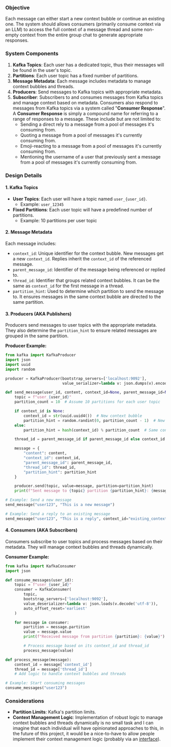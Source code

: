### Objective
Each message can either start a new context bubble or continue an existing one. The system should allows consumers (primarily consume context via an LLM) to access the full context of a message thread and some non-empty context from the entire group chat to generate appropriate responses.

### System Components
1. **Kafka Topics**: Each user has a dedicated topic, thus their messages will be found in the user's topic.
2. **Partitions**: Each user topic has a fixed number of partitions.
3. **Message Metadata**: Each message includes metadata to manage context bubbles and threads.
4. **Producers**: Send messages to Kafka topics with appropriate metadata.
5. **Subscriber**: Subscribers to and consumes messages from Kafka topics and manage context based on metadata. Consumers also respond to messages from Kafka topics via a system called "**Consumer Response**". A **Consumer Response** is simply a compound name for referring to a range of responses to a message. These include but are not limited to:
   - Sending a direct rely to a message from a pool of messages it's consuming from.
   - Quoting a message from a pool of messages it's currently consuming from.
   - Emoji-reacting to a message from a pool of messages it's currently consuming from.
   - Mentioning the username of a user that previously sent a message from a pool of messages it's currently consuming from.

### Design Details

#### 1. Kafka Topics
- **User Topics**: Each user will have a topic named `user_{user_id}`.
  - Example: `user_12345`
- **Fixed Partitions**: Each user topic will have a predefined number of partitions.
  - Example: 10 partitions per user topic

#### 2. Message Metadata
Each message includes:
- `context_id`: Unique identifier for the context bubble. New messages get a new `context_id`. Replies inherit the `context_id` of the referenced message.
- `parent_message_id`: Identifier of the message being referenced or replied to.
- `thread_id`: Identifier that groups related context bubbles. It can be the same as `context_id` for the first message in a thread.
- `partition_hint`: Used to determine which partition to send the message to. It ensures messages in the same context bubble are directed to the same partition.

#### 3. Producers (AKA Publishers)
Producers send messages to user topics with the appropriate metadata. They also determine the `partition_hint` to ensure related messages are grouped in the same partition.

**Producer Example:**

```python
from kafka import KafkaProducer
import json
import uuid
import random

producer = KafkaProducer(bootstrap_servers=['localhost:9092'],
                         value_serializer=lambda v: json.dumps(v).encode('utf-8'))

def send_message(user_id, content, context_id=None, parent_message_id=None):
    topic = f"user_{user_id}"
    partition_count = 10  # Assume 10 partitions for each user topic

    if context_id is None:
        context_id = str(uuid.uuid4())  # New context bubble
        partition_hint = random.randint(0, partition_count - 1)  # New context assigned randomly
    else:
        partition_hint = hash(context_id) % partition_count  # Same context goes to the same partition

    thread_id = parent_message_id if parent_message_id else context_id

    message = {
        "content": content,
        "context_id": context_id,
        "parent_message_id": parent_message_id,
        "thread_id": thread_id,
        "partition_hint": partition_hint
    }

    producer.send(topic, value=message, partition=partition_hint)
    print(f"Sent message to {topic} partition {partition_hint}: {message}")

# Example: Send a new message
send_message("user123", "This is a new message")

# Example: Send a reply to an existing message
send_message("user123", "This is a reply", context_id="existing_context_id", parent_message_id="existing_message_id")
```

#### 4. Consumers (AKA Subscribers)
Consumers subscribe to user topics and process messages based on their metadata. They will manage context bubbles and threads dynamically.

**Consumer Example:**

```python
from kafka import KafkaConsumer
import json

def consume_messages(user_id):
    topic = f"user_{user_id}"
    consumer = KafkaConsumer(
        topic,
        bootstrap_servers=['localhost:9092'],
        value_deserializer=lambda v: json.loads(v.decode('utf-8')),
        auto_offset_reset='earliest'
    )

    for message in consumer:
        partition = message.partition
        value = message.value
        print(f"Received message from partition {partition}: {value}")

        # Process message based on its context_id and thread_id
        process_message(value)

def process_message(message):
    context_id = message['context_id']
    thread_id = message['thread_id']
    # Add logic to handle context bubbles and threads

# Example: Start consuming messages
consume_messages("user123")
```

### Considerations
- **Partition Limits**: Kafka's partition limits.
- **Context Management Logic**: Implementation of robust logic to manage context bubbles and threads dynamically is no small task and  I can imagine that each individual will have opinionated approaches to this, in the future of this project, it would be a nice-to-have to allow people implement their context management logic (probably via an [interface](https://en.wikipedia.org/wiki/Interface_(object-oriented_programming))).
